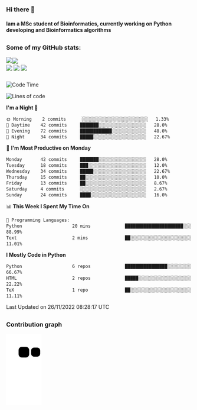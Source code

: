 ### Hi there 👋
#### Iam a MSc student of Bioinformatics, currently working on Python developing and Bioinformatics algorithms

##
### Some of my GitHub stats:

<div>
  <a href="https://github.com/AdrianoSilva19/AdrianoSilva19">
    <img heigth="180" align="left" src="https://github-readme-stats.vercel.app/api?username=AdrianoSilva19&count_private=true&include_all_comits=true&show_icons=true&theme=dracula" />
    <img heigth="180" align="center" src="https://github-readme-stats.vercel.app/api/top-langs/?username=AdrianoSilva19&langs_count=3&theme=dracula" />
  </a>
</div>

<div style="display:inline_block">
  <img align="center" heigth="30" width="30" src="https://cdn.jsdelivr.net/gh/devicons/devicon/icons/python/python-plain.svg" />
  <img align="center" heigth="30" width="30" src="https://cdn.jsdelivr.net/gh/devicons/devicon/icons/r/r-original.svg" />
  <img align="center" heigth="35" width="35" src="https://cdn.jsdelivr.net/gh/devicons/devicon/icons/neo4j/neo4j-original.svg" />
</div>

##

<!--START_SECTION:waka-->
![Code Time](http://img.shields.io/badge/Code%20Time-41%20hrs%2054%20mins-blue)

![Lines of code](https://img.shields.io/badge/From%20Hello%20World%20I%27ve%20Written-2%20Million%20lines%20of%20code-blue)

**I'm a Night 🦉** 

```text
🌞 Morning    2 commits      ░░░░░░░░░░░░░░░░░░░░░░░░░   1.33% 
🌆 Daytime    42 commits     ███████░░░░░░░░░░░░░░░░░░   28.0% 
🌃 Evening    72 commits     ████████████░░░░░░░░░░░░░   48.0% 
🌙 Night      34 commits     █████░░░░░░░░░░░░░░░░░░░░   22.67%

```
📅 **I'm Most Productive on Monday** 

```text
Monday       42 commits     ███████░░░░░░░░░░░░░░░░░░   28.0% 
Tuesday      18 commits     ███░░░░░░░░░░░░░░░░░░░░░░   12.0% 
Wednesday    34 commits     █████░░░░░░░░░░░░░░░░░░░░   22.67% 
Thursday     15 commits     ██░░░░░░░░░░░░░░░░░░░░░░░   10.0% 
Friday       13 commits     ██░░░░░░░░░░░░░░░░░░░░░░░   8.67% 
Saturday     4 commits      ░░░░░░░░░░░░░░░░░░░░░░░░░   2.67% 
Sunday       24 commits     ████░░░░░░░░░░░░░░░░░░░░░   16.0%

```


📊 **This Week I Spent My Time On** 

```text
💬 Programming Languages: 
Python                   20 mins             ██████████████████████░░░   88.99% 
Text                     2 mins              ██░░░░░░░░░░░░░░░░░░░░░░░   11.01%

```

**I Mostly Code in Python** 

```text
Python                   6 repos             ████████████████░░░░░░░░░   66.67% 
HTML                     2 repos             █████░░░░░░░░░░░░░░░░░░░░   22.22% 
TeX                      1 repo              ██░░░░░░░░░░░░░░░░░░░░░░░   11.11%

```



 Last Updated on 26/11/2022 08:28:17 UTC
<!--END_SECTION:waka-->

##

### Contribution graph

![snake svg](https://github.com/AdrianoSilva19/AdrianoSilva19/blob/output/github-contribution-grid-snake.svg)







<!--

Here are some ideas to get you started:

- 🔭 I’m currently working on ...
- 🌱 I’m currently learning ...
- 👯 I’m looking to collaborate on ...
- 🤔 I’m looking for help with ...
- 💬 Ask me about ...
- 📫 How to reach me: ...
- 😄 Pronouns: ...
- ⚡ Fun fact: ...
-->
